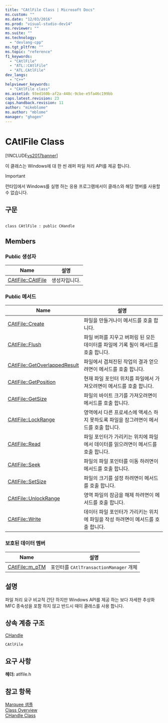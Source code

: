 ```yaml
---
title: "CAtlFile Class | Microsoft Docs"
ms.custom: ""
ms.date: "12/03/2016"
ms.prod: "visual-studio-dev14"
ms.reviewer: ""
ms.suite: ""
ms.technology: 
  - "devlang-cpp"
ms.tgt_pltfrm: ""
ms.topic: "reference"
f1_keywords: 
  - "CAtlFile"
  - "ATL::CAtlFile"
  - "ATL.CAtlFile"
dev_langs: 
  - "C++"
helpviewer_keywords: 
  - "CAtlFile class"
ms.assetid: 93ed160b-af2a-448c-9cbe-e5fa46c199bb
caps.latest.revision: 23
caps.handback.revision: 11
author: "mikeblome"
ms.author: "mblome"
manager: "ghogen"
---
```

# CAtlFile Class
[!INCLUDE[vs2017banner](../../assembler/inline/includes/vs2017banner.md)]

이 클래스는 Windows에 대 한 씬 래퍼 파일 처리 API를 제공 합니다.  
  
> [!IMPORTANT]
>  런타임에서 Windows를 실행 하는 응용 프로그램에서이 클래스와 해당 멤버를 사용할 수 없습니다.  
  
## 구문  
  
```  
  
class CAtlFile : public CHandle  
```  
  
## Members  
  
### Public 생성자  
  
|Name|설명|  
|----------|--------|  
|[CAtlFile::CAtlFile](../Topic/CAtlFile::CAtlFile.md)|생성자입니다.|  
  
### Public 메서드  
  
|Name|설명|  
|----------|--------|  
|[CAtlFile::Create](../Topic/CAtlFile::Create.md)|파일을 만들거나이 메서드를 호출 합니다.|  
|[CAtlFile::Flush](../Topic/CAtlFile::Flush.md)|파일 버퍼를 지우고 버퍼링 된 모든 데이터를 파일에 기록 될이 메서드를 호출 합니다.|  
|[CAtlFile::GetOverlappedResult](../Topic/CAtlFile::GetOverlappedResult.md)|파일에서 겹쳐진된 작업의 결과 얻으려면이 메서드를 호출 합니다.|  
|[CAtlFile::GetPosition](../Topic/CAtlFile::GetPosition.md)|현재 파일 포인터 위치를 파일에서 가져오려면이 메서드를 호출 합니다.|  
|[CAtlFile::GetSize](../Topic/CAtlFile::GetSize.md)|파일의 바이트 크기를 가져오려면이 메서드를 호출 합니다.|  
|[CAtlFile::LockRange](../Topic/CAtlFile::LockRange.md)|영역에서 다른 프로세스에 액세스 하지 못하도록 파일을 잠그려면이 메서드를 호출 합니다.|  
|[CAtlFile::Read](../Topic/CAtlFile::Read.md)|파일 포인터가 가리키는 위치에 파일에서 데이터를 읽으려면이 메서드를 호출 합니다.|  
|[CAtlFile::Seek](../Topic/CAtlFile::Seek.md)|파일의 파일 포인터를 이동 하려면이 메서드를 호출 합니다.|  
|[CAtlFile::SetSize](../Topic/CAtlFile::SetSize.md)|파일의 크기를 설정 하려면이 메서드를 호출 합니다.|  
|[CAtlFile::UnlockRange](../Topic/CAtlFile::UnlockRange.md)|영역 파일의 잠금을 해제 하려면이 메서드를 호출 합니다.|  
|[CAtlFile::Write](../Topic/CAtlFile::Write.md)|데이터 파일 포인터가 가리키는 위치에 파일을 작성 하려면이 메서드를 호출 합니다.|  
  
### 보호된 데이터 멤버  
  
|Name|설명|  
|----------|--------|  
|[CAtlFile::m\_pTM](../Topic/CAtlFile::m_pTM.md)|포인터를 `CAtlTransactionManager` 개체|  
  
## 설명  
 파일 처리 요구 비교적 간단 하지만 Windows API를 제공 하는 보다 자세한 추상화 MFC 종속성을 포함 하지 않고 반드시 때이 클래스를 사용 합니다.  
  
## 상속 계층 구조  
 [CHandle](../../atl/reference/chandle-class.md)  
  
 `CAtlFile`  
  
## 요구 사항  
 **헤더:** atlfile.h  
  
## 참고 항목  
 [Marquee 샘플](../../top/visual-cpp-samples.md)   
 [Class Overview](../../atl/atl-class-overview.md)   
 [CHandle Class](../../atl/reference/chandle-class.md)